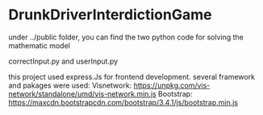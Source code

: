 # DrunkDriverInterdictionGame

under ../public folder, you can find the two python code for solving the mathematic model

correctInput.py and userInput.py

this project used express.Js for frontend development. 
several framework and pakages were used:
    Visnetwork: https://unpkg.com/vis-network/standalone/umd/vis-network.min.js 
    Bootstrap: https://maxcdn.bootstrapcdn.com/bootstrap/3.4.1/js/bootstrap.min.js
